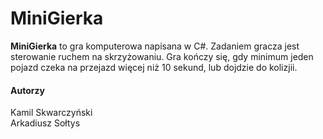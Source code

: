 # MiniGierka #

**MiniGierka** to gra komputerowa napisana w C#.
Zadaniem gracza jest sterowanie ruchem na skrzyżowaniu.
Gra kończy się, gdy minimum jeden pojazd czeka na przejazd więcej niż 10 sekund, lub dojdzie do kolizjii. 

#### Autorzy #### 
Kamil Skwarczyński  
Arkadiusz Sołtys